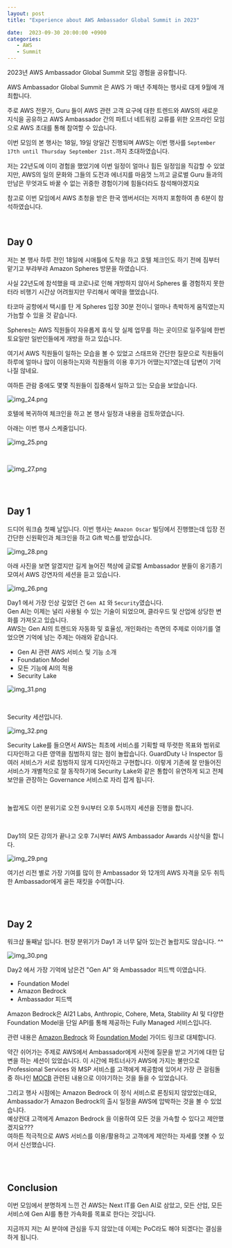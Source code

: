 ```yaml
---
layout: post
title: "Experience about AWS Ambassador Global Summit in 2023"

date:  2023-09-30 20:00:00 +0900
categories:
   - AWS
   - Summit
---
```


2023년 AWS Ambassador Global Summit 모임 경험을 공유합니다.

AWS Ambassador Global Summit 은 AWS 가 매년 주체하는 행사로 대게 9월에 개최합니다.

주로 AWS 전문가, Guru 들이 AWS 관련 고객 요구에 대한 트렌드와 AWS의 새로운 지식을 공유하고 AWS Ambassador 간의 파트너 네트워킹 교류를 위한 오프라인 모임으로 AWS 초대를 통해 참여할 수 있습니다.

이번 모임의 본 행사는 18일, 19일 양일간 진행되며 AWS는 이번 행사를 `September 17th until Thursday September 21st.`까지 초대하였습니다. 

저는 22년도에 이미 경험을 했었기에 이번 일정이 얼마나 힘든 일정임을 직감할 수 있었지만, AWS의 일의 문화와 그들의 도전과 에너지를 마음껏 느끼고 글로벌 Guru 들과의 만남은 무엇과도 바꿀 수 없는 귀중한 경험이기에 힘들더라도 참석해야겠지요

참고로 이번 모임에서 AWS 초청을 받은 한국 엠버서더는 저까지 포함하여 총 6분이 참석하였습니다.


<br>

## Day 0

저는 본 행사 하루 전인 18일에 시애틀에 도착을 하고 호텔 체크인도 하기 전에 짐부터 맡기고 부랴부랴 Amazon Spheres 방문을 하였습니다.

사실 22년도에 참석했을 때 코로나로 인해 개방하지 않아서 Spheres 룰 경험하지 못한 터라 비행기 시간상 어려웠지만 무리해서 예약을 했었습니다.

타코마 공항에서 택시를 탄 게 Spheres 입장 30분 전이니 얼마나 촉박하게 움직였는지 가늠할 수 있을 것 같습니다.

Spheres는 AWS 직원들이 자유롭게 휴식 맞 실제 업무를 하는 곳이므로 일주일에 한번 토요일만 일반인들에게 개방을 하고 있습니다.

여기서 AWS 직원들이 일하는 모습을 볼 수 있었고 스태프와 간단한 질문으로 직원들이 하루에 얼마나 많이 이용하는지와 직원들의 이용 후기가 어땠는지?였는데 답변이 기억나질 않네요.

여하튼 관람 중에도 몇몇 직원들이 집중해서 일하고 있는 모습을 보았습니다.

![img_24.png](/assets%2Fimages%2F23q4%2Fimg_24.png)

호텔에 복귀하여 체크인을 하고 본 행사 일정과 내용을 검토하였습니다.

아래는 이번 행사 스케줄입니다.

![img_25.png](/assets%2Fimages%2F23q4%2Fimg_25.png)

<br>

![img_27.png](/assets%2Fimages%2F23q4%2Fimg_27.png)

<br>
<br>

## Day 1

드디어 워크숍 첫째 날입니다. 이번 행사는 `Amazon Oscar` 빌딩에서 진행했는데 입장 전 간단한 신원확인과 체크인을 하고 Gift 박스를 받았습니다.

![img_28.png](/assets%2Fimages%2F23q4%2Fimg_28.png)

아래 사진을 보면 알겠지만 길게 늘어진 책상에 글로벌 Ambassador 분들이 옹기종기 모여서 AWS 강연자의 세션을 듣고 있습니다.

![img_26.png](/assets%2Fimages%2F23q4%2Fimg_26.png)


Day1 에서 가장 인상 깊었던 건 `Gen AI` 와 `Security`였습니다.  
Gen AI는 이제는 널리 사용될 수 있는 기술이 되었으며, 클라우드 및 산업에 상당한 변화를 가져오고 있습니다.  
AWS는 Gen AI의 트렌드와 자동화 및 효율성, 개인화라는 측면의 주제로 이야기를 열었으면 기억에 남는 주제는 아래와 같습니다.  
  
- Gen AI 관련 AWS 서비스 및 기능 소개
- Foundation Model
- 모든 기능에 AI의 적용
- Security Lake
 
![img_31.png](/assets%2Fimages%2F23q4%2Fimg_31.png)

<br>

Security 세션입니다.

![img_32.png](/assets%2Fimages%2F23q4%2Fimg_32.png)

Security Lake를 들으면서 AWS는 최초에 서비스를 기획할 때 뚜렷한 목표와 범위로 디자인하고 다른 영역을 침범하지 않는 점이 놀랍습니다.
GuardDuty 나 Inspector 등 여러 서비스가 서로 침범하지 않게 디자인하고 구현합니다.
이렇게 기존에 잘 만들어진 서비스가 개별적으로 잘 동작하기에 Security Lake와 같은 통합이 유연하게 되고 전체 보안을 관장하는 Governance 서비스로 자리 잡게 됩니다.

<br>

놀랍게도 이런 분위기로 오전 9시부터 오후 5시까지 세션을 진행을 합니다.

<br>

Day1의 모든 강의가 끝나고 오후 7시부터 AWS Ambassador Awards 시상식을 합니다.  

![img_29.png](/assets%2Fimages%2F23q4%2Fimg_29.png)

여기선 리전 별로 가장 기여를 많이 한 Ambassador 와 12개의 AWS 자격을 모두 취득한 Ambassador에게 골든 재킷을 수여합니다.

<br>
<br>

## Day 2

워크샵 둘째날 입니다. 현장 분위기가 Day1 과 너무 닮아 있는건 놀랍지도 않습니다. ^^

![img_30.png](/assets%2Fimages%2F23q4%2Fimg_30.png)


Day2 에서 가장 기억에 남은건 "Gen AI" 와 Ambassador 피드백 이였습니다.

- Foundation Model
- Amazon Bedrock 
- Ambassador 피드백 

Amazon Bedrock은 AI21 Labs, Anthropic, Cohere, Meta, Stability AI 및 다양한 Foundation Model을 단일 API를 통해 제공하는 Fully Managed 서비스입니다. 

관련 내용은 [Amazon Bedrock](https://aws.amazon.com/ko/bedrock/) 와 [Foundation Model](https://aws.amazon.com/ko/what-is/foundation-models/) 가이드 링크로 대체합니다.


약간 쉬어가는 주제로 AWS에서 Ambassador에게 사전에 질문을 받고 거기에 대한 답변을 하는 세션이 있었습니다.
이 시간에 파트너사가 AWS에 가지는 불만으로 Professional Services 와 MSP 서비스를 고객에게 제공함에 있어서
가장 큰 걸림돌 중 하나인 [MOCB](https://docs.aws.amazon.com/awsaccountbilling/latest/aboutv2/consolidated-billing.html) 관련된 내용으로 이야기하는 것을 들을 수 있었습니다.

그리고 행사 시점에는 Amazon Bedrock 이 정식 서비스로 론칭되지 않았었는데요, Ambassador가 Amazon Bedrock의 출시 일정을 AWS에 압박하는 것을 볼 수 있었습니다.  
예상컨대 고객에게 Amazon Bedrock 을 이용하여 모든 것을 가속할 수 있다고 제안했겠지요???  
여하튼 적극적으로 AWS 서비스를 이용/활용하고 고객에게 제안하는 자세를 엿볼 수 있어서 신선했습니다.


<br>
<br>

## Conclusion

이번 모임에서 분명하게 느낀 건 AWS는 Next IT를 Gen AI로 삼았고, 모든 산업, 모든 서비스에 Gen AI를 통한 가속화를 목표로 한다는 것입니다.

지금까지 저는 AI 분야에 관심을 두지 않았는데 이제는 PoC라도 해야 되겠다는 결심을 하게 됩니다.